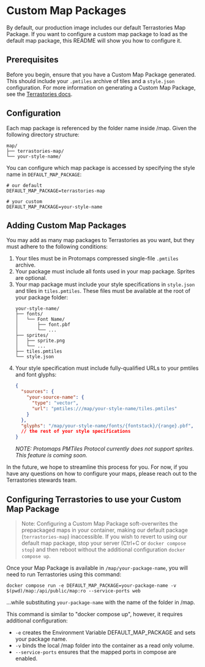 # Custom Map Packages

By default, our production image includes our default Terrastories Map Package. If you want to configure a custom map package to load as the default map package, this README will show you how to configure it.

## Prerequisites

Before you begin, ensure that you have a Custom Map Package generated. This should include your `.pmtiles` archive of tiles and a `style.json` configuration. For more information on generating a Custom Map Package, see the [Terrastories docs](https://docs.terrastories.app).

## Configuration

Each map package is referenced by the folder name inside /map. Given the following directory structure:

```
map/
├── terrastories-map/
└── your-style-name/
```

You can configure which map package is accessed by specifying the style name in `DEFAULT_MAP_PACKAGE`:

```
# our default
DEFAULT_MAP_PACKAGE=terrastories-map

# your custom
DEFAULT_MAP_PACKAGE=your-style-name
```

## Adding Custom Map Packages

You may add as many map packages to Terrastories as you want, but they must adhere to the following conditions:

1. Your tiles must be in Protomaps compressed single-file `.pmtiles` archive.
2. Your package must include all fonts used in your map package. Sprites are optional.
3. Your map package must include your style specifications in `style.json` and tiles in `tiles.pmtiles`. These files must be available at the root of your package folder:
    ```
    your-style-name/
    ├── fonts/
    │   └── Font Name/
    │       ├── font.pbf
    │       └── ...
    ├── sprites/
    │   ├── sprite.png
    │   └── ...
    ├── tiles.pmtiles
    └── style.json
    ```
4. Your style specification must include fully-qualified URLs to your pmtiles and font glyphs:
    ```json
    {
      "sources": {
        "your-source-name": {
          "type": "vector",
          "url": "pmtiles:///map/your-style-name/tiles.pmtiles"
        }
      },
      "glyphs": "/map/your-style-name/fonts/{fontstack}/{range}.pbf",
      // the rest of your style specifications
    }
    ```
    *NOTE: Protomaps PMTiles Protocol currently does not support sprites. This feature is coming soon.*

In the future, we hope to streamline this process for you. For now, if you have any questions on how to configure your maps, please reach out to the Terrastories stewards team.

## Configuring Terrastories to use your Custom Map Package

> Note: Configuring a Custom Map Package soft-overwrites the prepackaged maps in your container, making our default package (`terrastories-map`) inaccessible. If you wish to revert to using our default map package, stop your server (Ctrl+C or `docker compose stop`) and then reboot without the additional configuration `docker compose up`.

Once your Map Package is available in `/map/your-package-name`, you will need to run Terrastories using this command:

```
docker compose run -e DEFAULT_MAP_PACKAGE=your-package-name -v $(pwd)/map:/api/public/map:ro --service-ports web
```

...while substituting `your-package-name` with the name of the folder in /map.

This command is similar to "docker compose up", however, it requires additional configuration:

* `-e` creates the Environment Variable DEFAULT_MAP_PACKAGE and sets your package name.
* `-v` binds the local /map folder into the container as a read only volume.
* `--service-ports` ensures that the mapped ports in compose are enabled.
